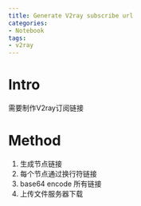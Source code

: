 ```yaml
---
title: Generate V2ray subscribe url
categories:
- Notebook
tags:
- v2ray
---
```


# Intro

需要制作V2ray订阅链接

# Method

1. 生成节点链接
2. 每个节点通过换行符链接
3. base64 encode 所有链接
4. 上传文件服务器下载

